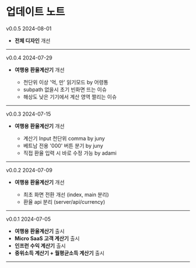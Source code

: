 # 업데이트 노트

<div class="flex items-center justify-between">
    <span>v0.0.5</span> <span class="text-xs text-gray-400">2024-08-01</span>
</div>

- **전체 디자인** 개선

<hr class="mt-0 mb-3">

<div class="flex items-center justify-between">
    <span>v0.0.4</span> <span class="text-xs text-gray-400">2024-07-29</span>
</div>

- **여행용 환율계산기** 개선

  - 천단위 이상 '억, 만' 읽기모드 <span class="text-gray-400">by 어령통</span>
  - subpath 없을시 초기 빈화면 뜨는 이슈
  - 해상도 낮은 기기에서 계산 영역 짤리는 이슈

<hr class="mt-0 mb-3">

<div class="flex items-center justify-between">
    <span>v0.0.3</span> <span class="text-xs text-gray-400">2024-07-15</span>
</div>

- **여행용 환율계산기** 개선

  - 계산기 Input 천단위 comma <span class="text-gray-400">by juny</span>
  - 베트남 전용 '000' 버튼 분기 <span class="text-gray-400">by juny</span>
  - 직접 환율 입력 시 바로 수정 가능 <span class="text-gray-400">by adami</span>

<hr class="mt-0 mb-3">

<div class="flex items-center justify-between">
    <span>v0.0.2</span> <span class="text-xs text-gray-400">2024-07-09</span>
</div>

- **여행용 환율계산기** 개선

  - 최초 화면 전환 개선 (index, main 분리)
  - 환율 api 분리 (server/api/currency)

<hr class="mt-0 mb-3">

<div class="flex items-center justify-between">
    <span>v0.0.1</span> <span class="text-xs text-gray-400">2024-07-05</span>
</div>

- **여행용 환율계산기** 출시
- **Micro SaaS 고객 계산기** 출시
- **인프런 수익 계산기** 출시
- **중위소득 계산기 + 월평균소득 계산기** 출시

<hr class="mt-0 mb-3">
